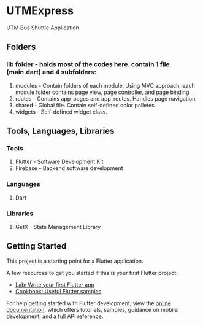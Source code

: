 # UTMExpress

UTM Bus Shuttle Application

## Folders

### lib folder - holds most of the codes here. contain 1 file (main.dart) and 4 subfolders:
1) modules - Contain folders of each module. Using MVC approach, each module folder contains page view, page controller, and page binding.
2) routes - Contains app_pages and app_routes. Handles page navigation.
3) shared - Global file. Contain self-defined color palletes. 
4) widgets - Self-defined widget class.

## Tools, Languages, Libraries
### Tools
1) Flutter - Software Development Kit
2) Firebase - Backend software development

### Languages
1) Dart

### Libraries
1) GetX - State Management Library

## Getting Started

This project is a starting point for a Flutter application.

A few resources to get you started if this is your first Flutter project:

- [Lab: Write your first Flutter app](https://docs.flutter.dev/get-started/codelab)
- [Cookbook: Useful Flutter samples](https://docs.flutter.dev/cookbook)

For help getting started with Flutter development, view the
[online documentation](https://docs.flutter.dev/), which offers tutorials,
samples, guidance on mobile development, and a full API reference.

